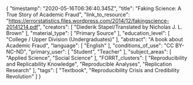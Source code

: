 {
    "timestamp": "2020-05-16T06:36:40.345Z",
    "title": "Faking Science: A True Story of Academic Fraud",
    "link_to_resource": "https://errorstatistics.files.wordpress.com/2014/12/fakingscience-20141214.pdf",
    "creators": [
        "Diederik Stapel/Translated by Nicholas J. L. Brown"
    ],
    "material_type": [
        "Primary Source"
    ],
    "education_level": [
        "College / Upper Division (Undergraduates)"
    ],
    "abstract": "A book about Academic Fraud",
    "language": [
        "English"
    ],
    "conditions_of_use": "CC BY-NC-ND",
    "primary_user": [
        "Student",
        "Teacher"
    ],
    "subject_areas": [
        "Applied Science",
        "Social Science"
    ],
    "FORRT_clusters": [
        "Reproducibility and Replicability Knowledge",
        "Reproducible Analyses",
        "Replication Research"
    ],
    "tags": [
        "Textbook",
        "Reproducibility Crisis and Credibility Revolution"
    ]
}